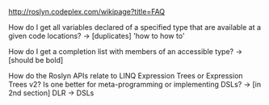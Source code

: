 http://roslyn.codeplex.com/wikipage?title=FAQ

How do I get all variables declared of a specified type that are available at a given code locations?
-> [duplicates]
   'how to how to'

How do I get a completion list with members of an accessible type?
-> [should be bold]

How do the Roslyn APIs relate to LINQ Expression Trees or Expression Trees v2? Is one better for meta-programming or implementing DSLs?
-> [in 2nd section]
   DLR -> DSLs
